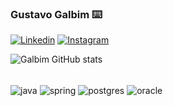 ### Gustavo Galbim ⌨️

[![Linkedin](https://img.shields.io/badge/LinkedIn-0077B5?style=for-the-badge&logo=linkedin&logoColor=white)](https://www.linkedin.com/in/gustavogalbim/)
[![Instagram](https://img.shields.io/badge/Instagram-E4405F?style=for-the-badge&logo=instagram&logoColor=white)](https://instagram.com/gustavogalbim)

![Galbim GitHub stats](https://github-readme-stats.vercel.app/api?username=gustavogalbim&theme=midnight-purple&show_icons=true)

<div style= "display: incline_block">
<br/>
    <img align="center" alt="java" src="https://img.shields.io/badge/Java-ED8B00?style=for-the-badge&logo=java&logoColor=white" />
    <img align="center" alt="spring" src="https://img.shields.io/badge/Spring-6DB33F?style=for-the-badge&logo=spring&logoColor=white"/>
    <img align="center" alt="postgres" src="https://img.shields.io/badge/PostgreSQL-316192?style=for-the-badge&logo=postgresql&logoColor=white"/>
    <img align="center" alt="oracle" src="https://img.shields.io/badge/Oracle-F80000?style=for-the-badge&logo=Oracle&logoColor=white"/>
</div>
